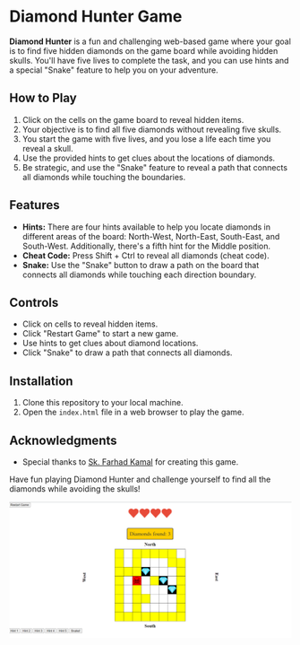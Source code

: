 # Diamond Hunter Game

**Diamond Hunter** is a fun and challenging web-based game where your goal is to find five hidden diamonds on the game board while avoiding hidden skulls. You'll have five lives to complete the task, and you can use hints and a special "Snake" feature to help you on your adventure.

## How to Play

1. Click on the cells on the game board to reveal hidden items.
2. Your objective is to find all five diamonds without revealing five skulls.
3. You start the game with five lives, and you lose a life each time you reveal a skull.
4. Use the provided hints to get clues about the locations of diamonds.
5. Be strategic, and use the "Snake" feature to reveal a path that connects all diamonds while touching the boundaries.

## Features

- **Hints:** There are four hints available to help you locate diamonds in different areas of the board: North-West, North-East, South-East, and South-West. Additionally, there's a fifth hint for the Middle position.
- **Cheat Code:** Press Shift + Ctrl to reveal all diamonds (cheat code).
- **Snake:** Use the "Snake" button to draw a path on the board that connects all diamonds while touching each direction boundary.

## Controls

- Click on cells to reveal hidden items.
- Click "Restart Game" to start a new game.
- Use hints to get clues about diamond locations.
- Click "Snake" to draw a path that connects all diamonds.

## Installation

1. Clone this repository to your local machine.
2. Open the `index.html` file in a web browser to play the game.

## Acknowledgments

- Special thanks to [Sk. Farhad Kamal](https://github.com/FarhadKamal) for creating this game.

Have fun playing Diamond Hunter and challenge yourself to find all the diamonds while avoiding the skulls!

![Diamond Hunter Screenshot](screenshot.png)

